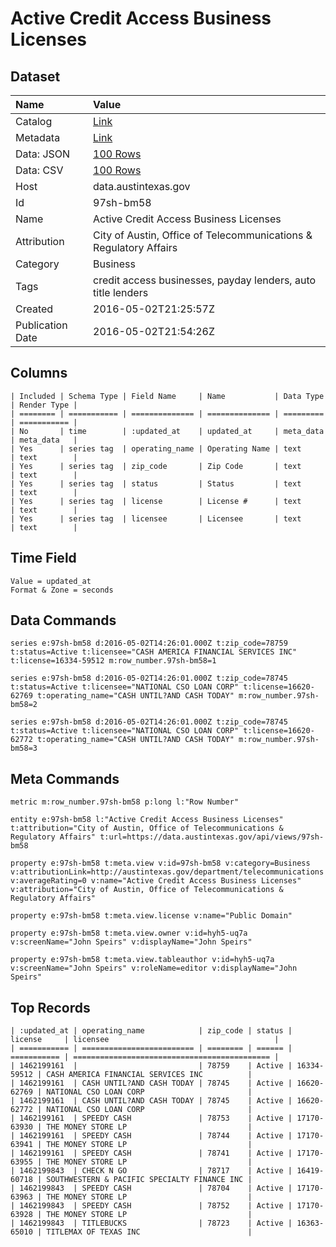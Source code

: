 # Active Credit Access Business Licenses

## Dataset

| Name | Value |
| :--- | :---- |
| Catalog | [Link](https://catalog.data.gov/dataset/active-credit-access-business-licenses) |
| Metadata | [Link](https://data.austintexas.gov/api/views/97sh-bm58) |
| Data: JSON | [100 Rows](https://data.austintexas.gov/api/views/97sh-bm58/rows.json?max_rows=100) |
| Data: CSV | [100 Rows](https://data.austintexas.gov/api/views/97sh-bm58/rows.csv?max_rows=100) |
| Host | data.austintexas.gov |
| Id | 97sh-bm58 |
| Name | Active Credit Access Business Licenses |
| Attribution | City of Austin, Office of Telecommunications & Regulatory Affairs |
| Category | Business |
| Tags | credit access businesses, payday lenders, auto title lenders |
| Created | 2016-05-02T21:25:57Z |
| Publication Date | 2016-05-02T21:54:26Z |

## Columns

```ls
| Included | Schema Type | Field Name     | Name           | Data Type | Render Type |
| ======== | =========== | ============== | ============== | ========= | =========== |
| No       | time        | :updated_at    | updated_at     | meta_data | meta_data   |
| Yes      | series tag  | operating_name | Operating Name | text      | text        |
| Yes      | series tag  | zip_code       | Zip Code       | text      | text        |
| Yes      | series tag  | status         | Status         | text      | text        |
| Yes      | series tag  | license        | License #      | text      | text        |
| Yes      | series tag  | licensee       | Licensee       | text      | text        |
```

## Time Field

```ls
Value = updated_at
Format & Zone = seconds
```

## Data Commands

```ls
series e:97sh-bm58 d:2016-05-02T14:26:01.000Z t:zip_code=78759 t:status=Active t:licensee="CASH AMERICA FINANCIAL SERVICES INC" t:license=16334-59512 m:row_number.97sh-bm58=1

series e:97sh-bm58 d:2016-05-02T14:26:01.000Z t:zip_code=78745 t:status=Active t:licensee="NATIONAL CSO LOAN CORP" t:license=16620-62769 t:operating_name="CASH UNTIL?AND CASH TODAY" m:row_number.97sh-bm58=2

series e:97sh-bm58 d:2016-05-02T14:26:01.000Z t:zip_code=78745 t:status=Active t:licensee="NATIONAL CSO LOAN CORP" t:license=16620-62772 t:operating_name="CASH UNTIL?AND CASH TODAY" m:row_number.97sh-bm58=3
```

## Meta Commands

```ls
metric m:row_number.97sh-bm58 p:long l:"Row Number"

entity e:97sh-bm58 l:"Active Credit Access Business Licenses" t:attribution="City of Austin, Office of Telecommunications & Regulatory Affairs" t:url=https://data.austintexas.gov/api/views/97sh-bm58

property e:97sh-bm58 t:meta.view v:id=97sh-bm58 v:category=Business v:attributionLink=http://austintexas.gov/department/telecommunications v:averageRating=0 v:name="Active Credit Access Business Licenses" v:attribution="City of Austin, Office of Telecommunications & Regulatory Affairs"

property e:97sh-bm58 t:meta.view.license v:name="Public Domain"

property e:97sh-bm58 t:meta.view.owner v:id=hyh5-uq7a v:screenName="John Speirs" v:displayName="John Speirs"

property e:97sh-bm58 t:meta.view.tableauthor v:id=hyh5-uq7a v:screenName="John Speirs" v:roleName=editor v:displayName="John Speirs"
```

## Top Records

```ls
| :updated_at | operating_name            | zip_code | status | license     | licensee                                     | 
| =========== | ========================= | ======== | ====== | =========== | ============================================ | 
| 1462199161  |                           | 78759    | Active | 16334-59512 | CASH AMERICA FINANCIAL SERVICES INC          | 
| 1462199161  | CASH UNTIL?AND CASH TODAY | 78745    | Active | 16620-62769 | NATIONAL CSO LOAN CORP                       | 
| 1462199161  | CASH UNTIL?AND CASH TODAY | 78745    | Active | 16620-62772 | NATIONAL CSO LOAN CORP                       | 
| 1462199161  | SPEEDY CASH               | 78753    | Active | 17170-63930 | THE MONEY STORE LP                           | 
| 1462199161  | SPEEDY CASH               | 78744    | Active | 17170-63941 | THE MONEY STORE LP                           | 
| 1462199161  | SPEEDY CASH               | 78741    | Active | 17170-63955 | THE MONEY STORE LP                           | 
| 1462199843  | CHECK N GO                | 78717    | Active | 16419-60718 | SOUTHWESTERN & PACIFIC SPECIALTY FINANCE INC | 
| 1462199843  | SPEEDY CASH               | 78704    | Active | 17170-63963 | THE MONEY STORE LP                           | 
| 1462199843  | SPEEDY CASH               | 78752    | Active | 17170-63928 | THE MONEY STORE LP                           | 
| 1462199843  | TITLEBUCKS                | 78723    | Active | 16363-65010 | TITLEMAX OF TEXAS INC                        | 
```